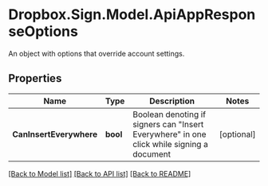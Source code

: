 # Dropbox.Sign.Model.ApiAppResponseOptions
An object with options that override account settings.

## Properties

Name | Type | Description | Notes
------------ | ------------- | ------------- | -------------
**CanInsertEverywhere** | **bool** |  Boolean denoting if signers can &quot;Insert Everywhere&quot; in one click while signing a document  | [optional] 

[[Back to Model list]](../README.md#documentation-for-models) [[Back to API list]](../README.md#documentation-for-api-endpoints) [[Back to README]](../README.md)

